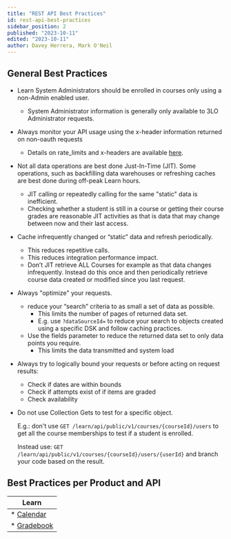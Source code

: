```yaml
---
title: "REST API Best Practices"
id: rest-api-best-practices
sidebar_position: 2
published: "2023-10-11"
edited: "2023-10-11"
author: Davey Herrera, Mark O'Neil
---
```


<VersioningTracker frontMatter={frontMatter}/>

## General Best Practices  
* Learn System Administrators should be enrolled in courses only using a non-Admin enabled user. 
	* System Administrator information is generally only available to 3LO Administrator requests. 
 
* Always monitor your API usage using the x-header information returned on non-oauth requests 
	* Details on rate_limits and x-headers are available [here](https://docs.anthology.com/docs/developer-portal/production-groups-rest-api-and-site-registration-limits#rest-api-calls-limit). 
 
* Not all data operations are best done Just-In-Time (JIT). 
Some operations, such as backfilling data warehouses or refreshing caches are best done during off-peak Learn hours. 
  * JIT calling or repeatedly calling for the same "static" data is inefficient. 
  * Checking whether a student is still in a course or getting their course grades are reasonable JIT activities as that is data that may change between now and their last access. 
 
* Cache infrequently changed or “static” data and refresh periodically. 
	* This reduces repetitive calls.  
	* This reduces integration performance impact. 
	* Don’t JIT retrieve ALL Courses for example as that data changes infrequently. Instead do this once and then periodically retrieve course data created or modified since you last request. 
 
* Always "optimize" your requests.
	* reduce your “search” criteria to as small a set of data as possible. 
		* This limits the number of pages of returned data set. 
		* E.g. use `?dataSourceId=` to reduce your search to objects created using a specific DSK and follow caching practices. 
	* Use the fields parameter to reduce the returned data set to only data points you require. 
		* This limits the data transmitted and system load 
 
* Always try to logically bound your requests or before acting on request results: 
	* Check if dates are within bounds 
	* Check if attempts exist of if items are graded 
	* Check availability 

* Do not use Collection Gets to test for a specific object.
  
  E.g.: don't use `GET /learn/api/public/v1/courses/{courseId}/users` to get all the course memberships to test if a student is enrolled. 
  
  Instead use: `GET /learn/api/public/v1/courses/{courseId}/users/{userId}` and branch your code based on the result.
 
## Best Practices per Product and API
| Learn |
|-------|
| * [Calendar](./learn/working-with-learn-apis/using-calendar-api.md#calendar-api-best-practices) | 
| * [Gradebook](./learn/working-with-learn-apis/pulling-grades.md#gradebook-api-best-practices) |


<AuthorBox frontMatter={frontMatter}/>
